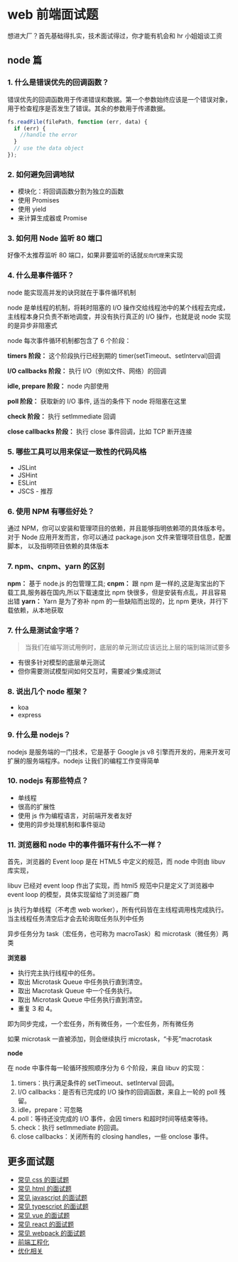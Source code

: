 # web 前端面试题

想进大厂？首先基础得扎实，技术面试得过，你才能有机会和 hr 小姐姐谈工资

## node 篇

### 1. 什么是错误优先的回调函数？

错误优先的回调函数用于传递错误和数据。第一个参数始终应该是一个错误对象， 用于检查程序是否发生了错误。其余的参数用于传递数据。

```js
fs.readFile(filePath, function (err, data) {
  if (err) {
    //handle the error
  }
  // use the data object
});
```

### 2. 如何避免回调地狱

- 模块化：将回调函数分割为独立的函数
- 使用 Promises
- 使用 yield
- 来计算生成器或 Promise

### 3. 如何用 Node 监听 80 端口

好像不太推荐监听 80 端口，如果非要监听的话就`反向代理`来实现

### 4. 什么是事件循环？

node 能实现高并发的诀窍就在于事件循环机制

node 是单线程的机制，将耗时阻塞的 I/O 操作交给线程池中的某个线程去完成，主线程本身只负责不断地调度，并没有执行真正的 I/O 操作，也就是说 node 实现的是异步非阻塞式

node 每次事件循环机制都包含了 6 个阶段：

**timers 阶段：** 这个阶段执行已经到期的 timer(setTimeout、setInterval)回调

**I/O callbacks 阶段：** 执行 I/O（例如文件、网络）的回调

**idle, prepare 阶段：** node 内部使用

**poll 阶段：** 获取新的 I/O 事件, 适当的条件下 node 将阻塞在这里

**check 阶段：** 执行 setImmediate 回调

**close callbacks 阶段：** 执行 close 事件回调，比如 TCP 断开连接

### 5. 哪些工具可以用来保证一致性的代码风格

- JSLint
- JSHint
- ESLint
- JSCS - 推荐

### 6. 使用 NPM 有哪些好处？

通过 NPM，你可以安装和管理项目的依赖，并且能够指明依赖项的具体版本号。 对于 Node 应用开发而言，你可以通过 package.json 文件来管理项目信息，配置脚本， 以及指明项目依赖的具体版本

### 7. npm、cnpm、yarn 的区别

**npm：** 基于 node.js 的包管理工具;
**cnpm：** 跟 npm 是一样的,这是淘宝出的下载工具,服务器在国内,所以下载速度比 npm 快很多，但是安装有点乱，并且容易出错
**yarn：** Yarn 是为了弥补 npm 的一些缺陷而出现的，比 npm 更块，并行下载依赖，从本地获取

### 7. 什么是测试金字塔？

> 当我们在编写测试用例时，底层的单元测试应该远比上层的端到端测试要多

- 有很多针对模型的底层单元测试
- 但你需要测试模型间如何交互时，需要减少集成测试

### 8. 说出几个 node 框架？

- koa
- express

### 9. 什么是 nodejs？

nodejs 是服务端的一门技术，它是基于 Google js v8 引擎而开发的，用来开发可扩展的服务端程序。nodejs 让我们的编程工作变得简单

### 10. nodejs 有那些特点？

- 单线程
- 很高的扩展性
- 使用 js 作为编程语言，对前端开发者友好
- 使用的异步处理机制和事件驱动

### 11. 浏览器和 node 中的事件循环有什么不一样？

首先，浏览器的 Event loop 是在 HTML5 中定义的规范，而 node 中则由 libuv 库实现，

libuv 已经对 event loop 作出了实现，而 html5 规范中只是定义了浏览器中 event loop 的模型，具体实现留给了浏览器厂商

js 执行为单线程（不考虑 web worker），所有代码皆在主线程调用栈完成执行。当主线程任务清空后才会去轮询取任务队列中任务

异步任务分为 task（宏任务，也可称为 macroTask）和 microtask（微任务）两类

**浏览器**

- 执行完主执行线程中的任务。
- 取出 Microtask Queue 中任务执行直到清空。
- 取出 Macrotask Queue 中一个任务执行。
- 取出 Microtask Queue 中任务执行直到清空。
- 重复 3 和 4。

即为同步完成，一个宏任务，所有微任务，一个宏任务，所有微任务

如果 microtask 一直被添加，则会继续执行 microtask，“卡死”macrotask

**node**

在 node 中事件每一轮循环按照顺序分为 6 个阶段，来自 libuv 的实现：

1. timers：执行满足条件的 setTimeout、setInterval 回调。
2. I/O callbacks：是否有已完成的 I/O 操作的回调函数，来自上一轮的 poll 残留。
3. idle，prepare：可忽略
4. poll：等待还没完成的 I/O 事件，会因 timers 和超时时间等结束等待。
5. check：执行 setImmediate 的回调。
6. close callbacks：关闭所有的 closing handles，一些 onclose 事件。

## 更多面试题

- [常见 css 的面试题](./css.md)
- [常见 html 的面试题](./html.md)
- [常见 javascript 的面试题](./javascript.md)
- [常见 typescript 的面试题](./typescript.md)
- [常见 vue 的面试题](./vue.md)
- [常见 react 的面试题](./react.md)
- [常见 webpack 的面试题](./webpack.md)
- [前端工程化](./eng.md)
- [优化相关](./optimize.md)
